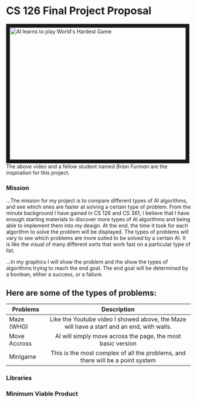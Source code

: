 # CS 126 Final Project Proposal
<a href="http://www.youtube.com/watch?feature=player_embedded&v=Yo2SepcNyw4" target="_blank"><img src="http://img.youtube.com/vi/Yo2SepcNyw4/0.jpg" alt="AI learns to play World's Hardest Game" width="480" height="360" border="10" /></a>
<br />The above video and a fellow student named _Brian Furman_ are the inspiration for this project.
### Mission

...The mission for my project is to compare different types of AI algorithms, and see which ones are faster at solving a certain type of problem. From the minute background I have gained in CS 126 and CS 361, I believe that I have enough starting materials to discover more types of AI algorithms and being able to implement them into my design. At the end, the time it took for each algorithm to solve the problem will be displayed. The types of problems will vary to see which problems are more suited to be solved by a certain AI. It is like the visual of many different sorts that work fast on a particular type of list.

...In my graphics I will show the problem and the show the types of algorithms trying to reach the end goal. The end goal will be determined by a boolean, either a success, or a failure.

## Here are some of the types of problems:
| Problems      | Description          										|
| ------------- |:---------------------------------------------------------------------------------------------:|
| Maze (WHG)    | Like the Youtube video I showed above, the Maze will have a start and an end, with walls. 	|
| Move Accross  | AI will simply move across the page, the most basic version					|
| Minigame      | This is the most complex of all the problems, and there will be a point system		|

### Libraries
### Minimum Viable Product
